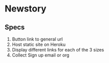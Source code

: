 # Newstory

## Specs
1. Button link to general url
2. Host static site on Heroku
3. Display different links for each of the 3 sizes
4. Collect Sign up email or org
